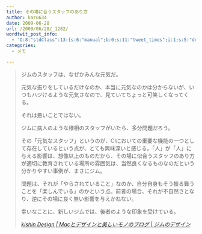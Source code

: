 ```yaml
---
title: その場に合うスタッフのあり方
author: kazu634
date: 2009-06-28
url: /2009/06/28/_1282/
wordtwit_post_info:
  - 'O:8:"stdClass":13:{s:6:"manual";b:0;s:11:"tweet_times";i:1;s:5:"delay";i:0;s:7:"enabled";i:1;s:10:"separation";s:2:"60";s:7:"version";s:3:"3.7";s:14:"tweet_template";b:0;s:6:"status";i:2;s:6:"result";a:0:{}s:13:"tweet_counter";i:2;s:13:"tweet_log_ids";a:1:{i:0;i:4677;}s:9:"hash_tags";a:0:{}s:8:"accounts";a:1:{i:0;s:7:"kazu634";}}'
categories:
  - メモ

---
```

<div class="section">
<blockquote title="kishin Design | Macとデザインと美しいモノのブログ | ジムのデザイン" cite="http://blog.kishin-design.com/?eid=950359">
<p>
      ジムのスタッフは、なぜかみんな元気だ。
</p>
    
<p>
      元気な振りをしているだけなのか、本当に元気なのかは分からないが、いつもハジけるような元気さなので、見ていてちょっと可笑しくなってくる。
</p>
    
<p>
      それは悪いことではない。
</p>
    
<p>
      ジムに病人のような様相のスタッフがいたら、多分問題だろう。
</p>
    
<p>
      その「元気なスタッフ」というのが、CIにおいての重要な機能の一つとして存在しているという点が、とても興味深いと感じる。「人」が「人」に与える影響は、想像以上のものだから、その場に似合うスタッフのあり方が適切に教育されている場所の雰囲気は、当然良くなるものなのだという分かりやすい事例が、まさにジム。
</p>
    
<p>
      問題は、それが「やらされていること」なのか、自分自身もそう振る舞うことを「楽しんでいる」のかという点。前者の場合、それが不自然さとなり、逆にその場に良く無い影響を与えかねない。
</p>
    
<p>
      幸いなことに、新しいジムでは、後者のような印象を受けている。
</p>
    
<p>
<cite><a href="http://blog.kishin-design.com/?eid=950359" onclick="__gaTracker('send', 'event', 'outbound-article', 'http://blog.kishin-design.com/?eid=950359', 'kishin Design | Macとデザインと美しいモノのブログ | ジムのデザイン');" target="_blank">kishin Design | Macとデザインと美しいモノのブログ | ジムのデザイン</a></cite>
</p>
</blockquote>
</div>